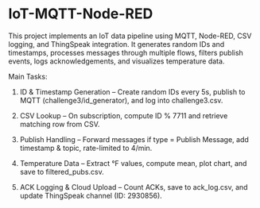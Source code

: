 # IoT-MQTT-Node-RED
This project implements an IoT data pipeline using MQTT, Node-RED, CSV logging, and ThingSpeak integration. It generates random IDs and timestamps, processes messages through multiple flows, filters publish events, logs acknowledgements, and visualizes temperature data.

Main Tasks:

1. ID & Timestamp Generation – Create random IDs every 5s, publish to MQTT (challenge3/id_generator), and log into challenge3.csv.

2. CSV Lookup – On subscription, compute ID % 7711 and retrieve matching row from CSV.

3. Publish Handling – Forward messages if type = Publish Message, add timestamp & topic, rate-limited to 4/min.

4. Temperature Data – Extract °F values, compute mean, plot chart, and save to filtered_pubs.csv.

5. ACK Logging & Cloud Upload – Count ACKs, save to ack_log.csv, and update ThingSpeak channel (ID: 2930856).
